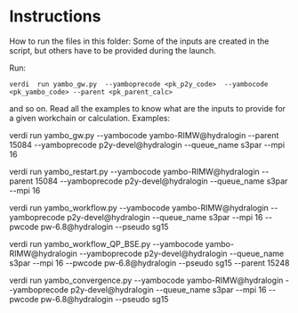 Instructions
============

How to run the files in this folder: 
Some of the inputs are created in the script,
but others have to be provided during the launch. 
 
Run:  

```
verdi  run yambo_gw.py  --yamboprecode <pk_p2y_code>  --yambocode <pk_yambo_code> --parent <pk_parent_calc>
```

and so on. Read all the examples to know what are the inputs to provide for a given workchain or calculation. 
Examples:

verdi run yambo_gw.py --yambocode yambo-RIMW@hydralogin --parent 15084 --yamboprecode p2y-devel@hydralogin --queue_name s3par --mpi 16

verdi run yambo_restart.py --yambocode yambo-RIMW@hydralogin --parent 15084 --yamboprecode p2y-devel@hydralogin --queue_name s3par --mpi 16 

verdi run yambo_workflow.py --yambocode yambo-RIMW@hydralogin --yamboprecode p2y-devel@hydralogin --queue_name s3par --mpi 16 --pwcode pw-6.8@hydralogin --pseudo sg15

verdi run yambo_workflow_QP_BSE.py --yambocode yambo-RIMW@hydralogin --yamboprecode p2y-devel@hydralogin --queue_name s3par --mpi 16 --pwcode pw-6.8@hydralogin --pseudo sg15 --parent 15248

verdi run yambo_convergence.py --yambocode yambo-RIMW@hydralogin --yamboprecode p2y-devel@hydralogin --queue_name s3par --mpi 16 --pwcode pw-6.8@hydralogin --pseudo sg15



